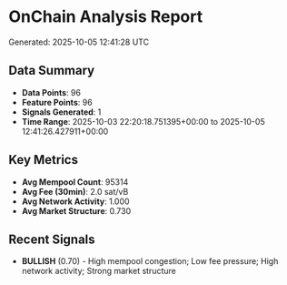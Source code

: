 # OnChain Analysis Report
Generated: 2025-10-05 12:41:28 UTC

## Data Summary
- **Data Points**: 96
- **Feature Points**: 96
- **Signals Generated**: 1
- **Time Range**: 2025-10-03 22:20:18.751395+00:00 to 2025-10-05 12:41:26.427911+00:00

## Key Metrics
- **Avg Mempool Count**: 95314
- **Avg Fee (30min)**: 2.0 sat/vB
- **Avg Network Activity**: 1.000
- **Avg Market Structure**: 0.730

## Recent Signals
- **BULLISH** (0.70) - High mempool congestion; Low fee pressure; High network activity; Strong market structure
